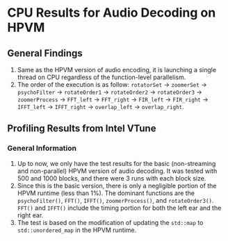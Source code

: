 # CPU Results for Audio Decoding on HPVM

## General Findings
1. Same as the HPVM version of audio encoding, it is launching a single thread on CPU regardless of the function-level parallelism.
2. The order of the execution is as follow: `rotatorSet` -> `zoomerSet` -> `psychoFilter` -> `rotateOrder1` -> `rotateOrder2` -> `rotateOrder3` -> `zoomerProcess` -> `FFT_left` -> `FFT_right` -> `FIR_left` -> `FIR_right` -> `IFFT_left` -> `IFFT_right` -> `overlap_left` -> `overlap_right`.

## Profiling Results from Intel VTune

### General Information
1. Up to now, we only have the test results for the basic (non-streaming and non-parallel) HPVM version of audio decoding. It was tested with 500 and 1000 blocks, and there were 3 runs with each block size.
2. Since this is the basic version, there is only a negligible portion of the HPVM runtime (less than 1%). The dominant functions are the `psychoFilter()`, `FFT()`, `IFFT()`, `zoomerProcess()`, and `rotateOrder3()`. `FFT()` and `IFFT()` include the timing portion for both the left ear and the right ear.
3. The test is based on the modification of updating the `std::map` to `std::unordered_map` in the HPVM runtime.
